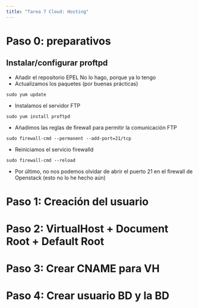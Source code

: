 ```yaml
---
title: "Tarea 7 Cloud: Hosting"
---
```


# Paso 0: preparativos
## Instalar/configurar proftpd
* Añadir el repositorio EPEL
No lo hago, porque ya lo tengo
* Actualizamos los paquetes (por buenas prácticas)
```
sudo yum update
```
* Instalamos el servidor FTP
```
sudo yum install proftpd
```
* Añadimos las reglas de firewall para permitir la comunicación FTP
```
sudo firewall-cmd --permanent --add-port=21/tcp
```
* Reiniciamos el servicio firewalld
```
sudo firewall-cmd --reload
```
* Por último, no nos podemos olvidar de abrir el puerto 21 en el firewall de Openstack
(esto no lo he hecho aún)



# Paso 1: Creación del usuario







# Paso 2: VirtualHost + Document Root + Default Root






# Paso 3: Crear CNAME para VH







# Paso 4: Crear usuario BD y la BD
<!--stackedit_data:
eyJoaXN0b3J5IjpbMjExMjM0MDYwMiwtMTk1OTE4NzEzNywtMT
c3NTIxMzUxNSwtMTgyNDc1NDY0MiwxNjM3OTIwNDYxLC0xNDYz
ODMxOTksMTkyODk1MTM4MSwtMTUxNDQyNjYyMCwtMTExNTQwOD
k2NV19
-->